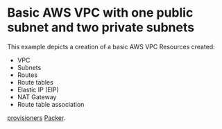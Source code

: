 # Basic AWS VPC with one public subnet and two private subnets


This example depicts a creation of a basic AWS VPC
Resources created:
* VPC 
* Subnets
* Routes 
* Route tables 
* Elastic IP (EIP)
* NAT Gateway 
* Route table association


[provisioners](https://www.terraform.io/docs/provisioners/) 
[Packer](http://www.packer.io).

